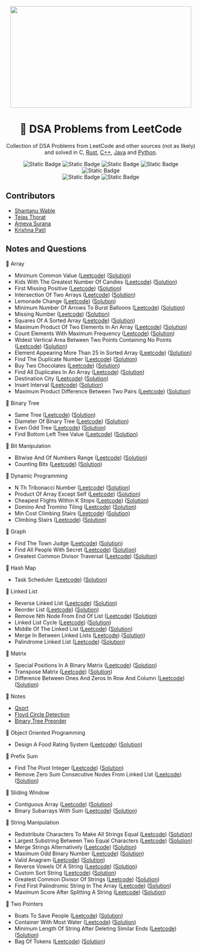 <div align="center">
<img src="https://media2.giphy.com/media/v1.Y2lkPTc5MGI3NjExaW9keDk1cTV4aDE3YWZzOTJ1dTdxdmgxbzRnYmN2MzIwcXdlenUyMiZlcD12MV9pbnRlcm5hbF9naWZfYnlfaWQmY3Q9Zw/iIqmM5tTjmpOB9mpbn/giphy.gif" width="480" height="268" />

# 🧩 DSA Problems from LeetCode

Collection of DSA Problems from LeetCode and other sources (not as likely) and solved in C, [Rust](https://github.com/shxntanu/DSA/tree/Rust), [C++](https://github.com/shxntanu/DSA/tree/C++), [Java](https://github.com/shxntanu/DSA/tree/java) and [Python](https://github.com/shxntanu/DSA/tree/Python).

![Static Badge](https://img.shields.io/badge/C-gray?style=plastic&logo=C&labelColor=1A71AD&color=gray)
![Static Badge](https://img.shields.io/badge/C%2B%2B-gray?style=plastic&logo=C%2B%2B&labelColor=darkblue&color=gray)
![Static Badge](https://img.shields.io/badge/Rust-gray?style=plastic&logo=rust&labelColor=EF4900&color=gray)
![Static Badge](https://img.shields.io/badge/Java-gray?style=plastic&labelColor=F08E07&color=gray)
![Static Badge](https://img.shields.io/badge/Python-gray?style=plastic&logo=python&labelColor=F7C538&color=gray) <br/>
![Static Badge](https://img.shields.io/badge/LeetCode%20Daily-red)
![Static Badge](https://img.shields.io/badge/LeetCode%2075-red)

</div>

## Contributors

- [Shantanu Wable](https://github.com/shxntanu)
- [Tejas Thorat](https://github.com/tejaspthorat)
- [Ameya Surana](https://github.com/firefeast7)
- [Krishna Patil](https://github.com/Krishnapatil28113)

## Notes and Questions


📁 Array

- Minimum Common Value ([Leetcode](https://leetcode.com/problems/minimum-common-value)) ([Solution](array/minimum-common-value.c))
- Kids With The Greatest Number Of Candies ([Leetcode](https://leetcode.com/problems/kids-with-the-greatest-number-of-candies)) ([Solution](array/kids-with-the-greatest-number-of-candies.c))
- First Missing Positive ([Leetcode](https://leetcode.com/problems/first-missing-positive)) ([Solution](array/first-missing-positive.c))
- Intersection Of Two Arrays ([Leetcode](https://leetcode.com/problems/intersection-of-two-arrays)) ([Solution](array/intersection-of-two-arrays.cpp))
- Lemonade Change ([Leetcode](https://leetcode.com/problems/lemonade-change)) ([Solution](array/lemonade-change.c))
- Minimum Number Of Arrows To Burst Balloons ([Leetcode](https://leetcode.com/problems/minimum-number-of-arrows-to-burst-balloons)) ([Solution](array/minimum-number-of-arrows-to-burst-balloons.c))
- Missing Number ([Leetcode](https://leetcode.com/problems/missing-number)) ([Solution](array/missing-number.c))
- Squares Of A Sorted Array ([Leetcode](https://leetcode.com/problems/squares-of-a-sorted-array)) ([Solution](array/squares-of-a-sorted-array.c))
- Maximum Product Of Two Elements In An Array ([Leetcode](https://leetcode.com/problems/maximum-product-of-two-elements-in-an-array)) ([Solution](array/maximum-product-of-two-elements-in-an-array.c))
- Count Elements With Maximum Frequency ([Leetcode](https://leetcode.com/problems/count-elements-with-maximum-frequency)) ([Solution](array/count-elements-with-maximum-frequency.c))
- Widest Vertical Area Between Two Points Containing No Points ([Leetcode](https://leetcode.com/problems/widest-vertical-area-between-two-points-containing-no-points)) ([Solution](array/widest-vertical-area-between-two-points-containing-no-points.c))
- Element Appearing More Than 25 In Sorted Array ([Leetcode](https://leetcode.com/problems/element-appearing-more-than-25-in-sorted-array)) ([Solution](array/element-appearing-more-than-25-in-sorted-array.c))
- Find The Duplicate Number ([Leetcode](https://leetcode.com/problems/find-the-duplicate-number)) ([Solution](array/find-the-duplicate-number.c))
- Buy Two Chocolates ([Leetcode](https://leetcode.com/problems/buy-two-chocolates)) ([Solution](array/buy-two-chocolates.c))
- Find All Duplicates In An Array ([Leetcode](https://leetcode.com/problems/find-all-duplicates-in-an-array)) ([Solution](array/find-all-duplicates-in-an-array.cpp))
- Destination City ([Leetcode](https://leetcode.com/problems/destination-city)) ([Solution](array/destination-city.c))
- Insert Interval ([Leetcode](https://leetcode.com/problems/insert-interval)) ([Solution](array/insert-interval.cpp))
- Maximum Product Difference Between Two Pairs ([Leetcode](https://leetcode.com/problems/maximum-product-difference-between-two-pairs)) ([Solution](array/maximum-product-difference-between-two-pairs.c))

📁 Binary Tree

- Same Tree ([Leetcode](https://leetcode.com/problems/same-tree)) ([Solution](binary-tree/same-tree.cpp))
- Diameter Of Binary Tree ([Leetcode](https://leetcode.com/problems/diameter-of-binary-tree)) ([Solution](binary-tree/diameter-of-binary-tree.c))
- Even Odd Tree ([Leetcode](https://leetcode.com/problems/even-odd-tree)) ([Solution](binary-tree/even-odd-tree.cpp))
- Find Bottom Left Tree Value ([Leetcode](https://leetcode.com/problems/find-bottom-left-tree-value)) ([Solution](binary-tree/find-bottom-left-tree-value.cpp))

📁 Bit Manipulation

- Bitwise And Of Numbers Range ([Leetcode](https://leetcode.com/problems/bitwise-and-of-numbers-range)) ([Solution](bit-manipulation/bitwise-and-of-numbers-range.cpp))
- Counting Bits ([Leetcode](https://leetcode.com/problems/counting-bits)) ([Solution](bit-manipulation/counting-bits.c))

📁 Dynamic Programming

- N Th Tribonacci Number ([Leetcode](https://leetcode.com/problems/n-th-tribonacci-number)) ([Solution](dynamic-programming/n-th-tribonacci-number.c))
- Product Of Array Except Self ([Leetcode](https://leetcode.com/problems/product-of-array-except-self)) ([Solution](dynamic-programming/product-of-array-except-self.cpp))
- Cheapest Flights Within K Stops ([Leetcode](https://leetcode.com/problems/cheapest-flights-within-k-stops)) ([Solution](dynamic-programming/cheapest-flights-within-k-stops.c))
- Domino And Tromino Tiling ([Leetcode](https://leetcode.com/problems/domino-and-tromino-tiling)) ([Solution](dynamic-programming/domino-and-tromino-tiling.cpp))
- Min Cost Climbing Stairs ([Leetcode](https://leetcode.com/problems/min-cost-climbing-stairs)) ([Solution](dynamic-programming/min-cost-climbing-stairs.c))
- Climbing Stairs ([Leetcode](https://leetcode.com/problems/climbing-stairs)) ([Solution](dynamic-programming/climbing-stairs.c))

📁 Graph

- Find The Town Judge ([Leetcode](https://leetcode.com/problems/find-the-town-judge)) ([Solution](graph/find-the-town-judge.c))
- Find All People With Secret ([Leetcode](https://leetcode.com/problems/find-all-people-with-secret)) ([Solution](graph/find-all-people-with-secret.c))
- Greatest Common Divisor Traversal ([Leetcode](https://leetcode.com/problems/greatest-common-divisor-traversal)) ([Solution](graph/greatest-common-divisor-traversal.cpp))

📁 Hash Map

- Task Scheduler ([Leetcode](https://leetcode.com/problems/task-scheduler)) ([Solution](hash-map/task-scheduler.c))

📁 Linked List

- Reverse Linked List ([Leetcode](https://leetcode.com/problems/reverse-linked-list)) ([Solution](linked-list/reverse-linked-list.c))
- Reorder List ([Leetcode](https://leetcode.com/problems/reorder-list)) ([Solution](linked-list/reorder-list.cpp))
- Remove Nth Node From End Of List ([Leetcode](https://leetcode.com/problems/remove-nth-node-from-end-of-list)) ([Solution](linked-list/remove-nth-node-from-end-of-list.c))
- Linked List Cycle ([Leetcode](https://leetcode.com/problems/linked-list-cycle)) ([Solution](linked-list/linked-list-cycle.c))
- Middle Of The Linked List ([Leetcode](https://leetcode.com/problems/middle-of-the-linked-list)) ([Solution](linked-list/middle-of-the-linked-list.c))
- Merge In Between Linked Lists ([Leetcode](https://leetcode.com/problems/merge-in-between-linked-lists)) ([Solution](linked-list/merge-in-between-linked-lists.c))
- Palindrome Linked List ([Leetcode](https://leetcode.com/problems/palindrome-linked-list)) ([Solution](linked-list/palindrome-linked-list.c))

📁 Matrix

- Special Positions In A Binary Matrix ([Leetcode](https://leetcode.com/problems/special-positions-in-a-binary-matrix)) ([Solution](matrix/special-positions-in-a-binary-matrix.c))
- Transpose Matrix ([Leetcode](https://leetcode.com/problems/transpose-matrix)) ([Solution](matrix/transpose-matrix.c))
- Difference Between Ones And Zeros In Row And Column ([Leetcode](https://leetcode.com/problems/difference-between-ones-and-zeros-in-row-and-column)) ([Solution](matrix/difference-between-ones-and-zeros-in-row-and-column.c))

📁 Notes

- [Qsort](notes/qsort.md)
- [Floyd Circle Detection](notes/floyd-circle-detection.md)
- [Binary Tree Preorder](notes/binary-tree-preorder.cpp)

📁 Object Oriented Programming

- Design A Food Rating System ([Leetcode](https://leetcode.com/problems/design-a-food-rating-system)) ([Solution](object-oriented-programming/design-a-food-rating-system.cpp))

📁 Prefix Sum

- Find The Pivot Integer ([Leetcode](https://leetcode.com/problems/find-the-pivot-integer)) ([Solution](prefix-sum/find-the-pivot-integer.c))
- Remove Zero Sum Consecutive Nodes From Linked List ([Leetcode](https://leetcode.com/problems/remove-zero-sum-consecutive-nodes-from-linked-list)) ([Solution](prefix-sum/remove-zero-sum-consecutive-nodes-from-linked-list.cpp))

📁 Sliding Window

- Contiguous Array ([Leetcode](https://leetcode.com/problems/contiguous-array)) ([Solution](sliding-window/contiguous-array.cpp))
- Binary Subarrays With Sum ([Leetcode](https://leetcode.com/problems/binary-subarrays-with-sum)) ([Solution](sliding-window/binary-subarrays-with-sum.c))

📁 String Manipulation

- Redistribute Characters To Make All Strings Equal ([Leetcode](https://leetcode.com/problems/redistribute-characters-to-make-all-strings-equal)) ([Solution](string-manipulation/redistribute-characters-to-make-all-strings-equal.c))
- Largest Substring Between Two Equal Characters ([Leetcode](https://leetcode.com/problems/largest-substring-between-two-equal-characters)) ([Solution](string-manipulation/largest-substring-between-two-equal-characters.cpp))
- Merge Strings Alternatively ([Leetcode](https://leetcode.com/problems/merge-strings-alternatively)) ([Solution](string-manipulation/merge-strings-alternatively.c))
- Maximum Odd Binary Number ([Leetcode](https://leetcode.com/problems/maximum-odd-binary-number)) ([Solution](string-manipulation/maximum-odd-binary-number.c))
- Valid Anagram ([Leetcode](https://leetcode.com/problems/valid-anagram)) ([Solution](string-manipulation/valid-anagram.c))
- Reverse Vowels Of A String ([Leetcode](https://leetcode.com/problems/reverse-vowels-of-a-string)) ([Solution](string-manipulation/reverse-vowels-of-a-string.c))
- Custom Sort String ([Leetcode](https://leetcode.com/problems/custom-sort-string)) ([Solution](string-manipulation/custom-sort-string.cpp))
- Greatest Common Divisor Of Strings ([Leetcode](https://leetcode.com/problems/greatest-common-divisor-of-strings)) ([Solution](string-manipulation/greatest-common-divisor-of-strings.c))
- Find First Palindromic String In The Array ([Leetcode](https://leetcode.com/problems/find-first-palindromic-string-in-the-array)) ([Solution](string-manipulation/find-first-palindromic-string-in-the-array.c))
- Maximum Score After Splitting A String ([Leetcode](https://leetcode.com/problems/maximum-score-after-splitting-a-string)) ([Solution](string-manipulation/maximum-score-after-splitting-a-string.c))

📁 Two Pointers

- Boats To Save People ([Leetcode](https://leetcode.com/problems/boats-to-save-people)) ([Solution](two-pointers/boats-to-save-people.c))
- Container With Most Water ([Leetcode](https://leetcode.com/problems/container-with-most-water)) ([Solution](two-pointers/container-with-most-water.cpp))
- Minimum Length Of String After Deleting Similar Ends ([Leetcode](https://leetcode.com/problems/minimum-length-of-string-after-deleting-similar-ends)) ([Solution](two-pointers/minimum-length-of-string-after-deleting-similar-ends.c))
- Bag Of Tokens ([Leetcode](https://leetcode.com/problems/bag-of-tokens)) ([Solution](two-pointers/bag-of-tokens.cpp))
